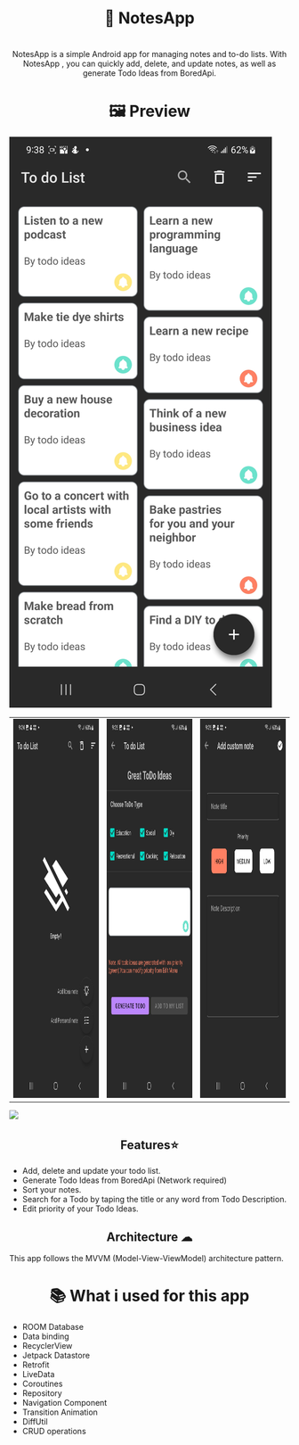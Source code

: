 #  <h1 align="center">📝 NotesApp </h1>
# 
<p align="center">  NotesApp is a simple Android app for managing notes and to-do lists. With NotesApp , you can quickly add, delete, and update notes, as well as generate Todo Ideas from BoredApi.</>
  
#  <h1 align="center">🖼 Preview</h1>


![](https://github.com/med25ch/NotesApp/blob/main/ScreenShots/NotesApp_1.jpg?raw=true)

<table>
  <tr>
    <td><img src="ScreenShots/Start_Todo_Ideas.jpg" width=420 height=680></td>
    <td><img src="ScreenShots/ToDoIdeas.jpg" width=420 height=680></td>
    <td><img src="ScreenShots/Edit_create_Note.jpg" width=420 height=680></td>
  </tr>
 </table>

![](https://github.com/med25ch/NotesApp/blob/main/ScreenShots/ToDoIdeas_VID.gif?raw=true)

<h2 align="center">Features⭐</h2>

- Add, delete and update your todo list.
- Generate Todo Ideas from BoredApi (Network required)
- Sort your notes.
- Search for a Todo by taping the title or any word from Todo Description.
- Edit priority of your Todo Ideas.

<h2 align="center">Architecture ☁</h2>

This app follows the MVVM (Model-View-ViewModel) architecture pattern.

#  <h1 align="center">📚 What i used for this app </h1>

<p align="center">

- ROOM Database
- Data binding
- RecyclerView
- Jetpack Datastore
- Retrofit
- LiveData
- Coroutines
- Repository
- Navigation Component 
- Transition Animation
- DiffUtil
- CRUD operations

</p>


